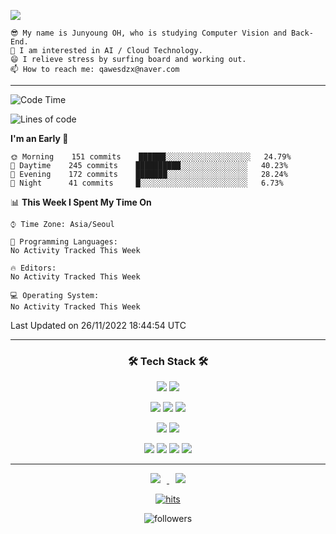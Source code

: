 <div>  
<p>
  <a href="https://github.com/Oh-JunYoung">
      <img src="https://capsule-render.vercel.app/api?type=waving&color=timeGradient&height=240&section=header&text=𝐇𝐢, 𝐖𝐞𝐥𝐜𝐨𝐦𝐞 𝐭𝐨 JunYoung'𝐬 𝐆𝐢𝐭𝐡𝐮𝐛!! %F0%9F%A5%B0&fontSize=36&animation=fadeIn&fontAlignY=36">
  </a>
</p>

<p>

    😎 My name is Junyoung OH, who is studying Computer Vision and Back-End.
    🌱 I am interested in AI / Cloud Technology.
    😄 I relieve stress by surfing board and working out.
    📫 How to reach me: qawesdzx@naver.com
<!-- - 🔭 I’m currently working on ... -->
<!-- - 💬 Ask me about ... -->
<!-- - 👯 I’m looking to collaborate on ... -->
<!-- - 🤔 I’m looking for help with ... -->
<!-- - ⚡ Fun fact: ... -->
</p>

</div>

---

<!--START_SECTION:waka-->
![Code Time](http://img.shields.io/badge/Code%20Time-0%20secs-blue)

![Lines of code](https://img.shields.io/badge/From%20Hello%20World%20I%27ve%20Written-3%20Million%20lines%20of%20code-blue)

**I'm an Early 🐤** 

```text
🌞 Morning    151 commits    ██████░░░░░░░░░░░░░░░░░░░   24.79% 
🌆 Daytime    245 commits    ██████████░░░░░░░░░░░░░░░   40.23% 
🌃 Evening    172 commits    ███████░░░░░░░░░░░░░░░░░░   28.24% 
🌙 Night      41 commits     █░░░░░░░░░░░░░░░░░░░░░░░░   6.73%

```


📊 **This Week I Spent My Time On** 

```text
⌚︎ Time Zone: Asia/Seoul

💬 Programming Languages: 
No Activity Tracked This Week

🔥 Editors: 
No Activity Tracked This Week

💻 Operating System: 
No Activity Tracked This Week

```


 Last Updated on 26/11/2022 18:44:54 UTC
<!--END_SECTION:waka-->

---

<h3 align="center">  🛠 Tech Stack 🛠 </h3>

<!-- Computer Vision, Back-End -->
<p align="center">
<img src="https://img.shields.io/badge/Computer%20Vision-4374D9?style=plastic&logoColor=white"/>
<img src="https://img.shields.io/badge/Back%20End-05988A?style=plastic&logoColor=white"/>
</p>

<!-- Computer Vision -->
<p align="center">
<img src="https://img.shields.io/badge/Python-3776AB?style=flat-square&logo=Python&logoColor=white"/>
<img src="https://img.shields.io/badge/PyTorch-E74A2B?style=flat-square&logo=PyTorch&logoColor=white"/>
<img src="https://img.shields.io/badge/Tensorflow-FF6F00?style=flat-square&logo=Tensorflow&logoColor=white"/>
</p>

<!-- Back-End -->
</p>
<p align="center">
<img src="https://img.shields.io/badge/Java-05988A?style=flat-square&logo=Java&logoColor=white"/>
<img src="https://img.shields.io/badge/SpringBoot-05988A?style=flat-square&logo=SpringBoot&logoColor=white"/>
</p>

<!-- AWS RDS, AWS IAM -->
<p align="center">
<img src="https://img.shields.io/badge/AWS%20IAM-1A73E8?style=flat-square&logoColor=white"/>
<img src="https://img.shields.io/badge/AWS%20RDS-2391E6?style=flat-square&logoColor=white"/>
<img src="https://img.shields.io/badge/AWS%20EC2-2391E4?style=flat-square&logoColor=white"/>
<img src="https://img.shields.io/badge/AWS%20S3-2391E2?style=flat-square&logoColor=white"/>
</p>
  
  ---

<div align=center>
<a href="mailto:wnsdud858512@gmail.com">
<img src="https://img.shields.io/badge/Gmail-d14836?style=flat-square&logo=Gmail&logoColor=white&link=mailto:wodnr0710@gmail.com" style="height : auto; margin-left : 10px; margin-right : 10px;"/>
</a>

<a href="mailto:qawesdzx@naver.com">
<img src="https://img.shields.io/badge/Naver-1DDB16?style=flat-square&logo=Naver&logoColor=white&link=mailto:wodnr0710@gmail.com" style="height : auto; margin-left : 10px; margin-right : 10px;"/>
</a>  

[![hits](https://hits.seeyoufarm.com/api/count/incr/badge.svg?url=https%3A%2F%2Fgithub.com%2FOh-JunYoung&count_bg=%237A7A7A&title_bg=%23FFADCC&icon=reverbnation.svg&icon_color=%23FF0000&title=hits&edge_flat=false)](https://hits.seeyoufarm.com)

![followers](https://img.shields.io/github/followers/Oh-JunYoung?style=social)
</div>

